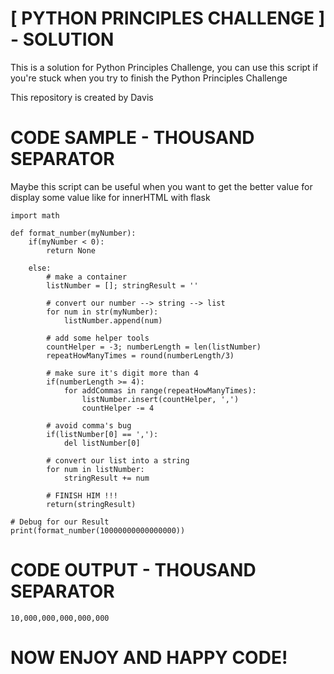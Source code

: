 # [ PYTHON PRINCIPLES CHALLENGE ] - SOLUTION

This is a solution for Python Principles Challenge,
you can use this script if you're stuck when you
try to finish the Python Principles Challenge

This repository is created by Davis



# CODE SAMPLE - THOUSAND SEPARATOR

Maybe this script can be useful when you
want to get the better value for display
some value like for innerHTML with flask

```
import math

def format_number(myNumber):
    if(myNumber < 0):
        return None
        
    else:
        # make a container
        listNumber = []; stringResult = ''
        
        # convert our number --> string --> list
        for num in str(myNumber):
            listNumber.append(num)
            
        # add some helper tools
        countHelper = -3; numberLength = len(listNumber)
        repeatHowManyTimes = round(numberLength/3)
        
        # make sure it's digit more than 4
        if(numberLength >= 4):
            for addCommas in range(repeatHowManyTimes):
                listNumber.insert(countHelper, ',')
                countHelper -= 4
        
        # avoid comma's bug        
        if(listNumber[0] == ','):
            del listNumber[0]
            
        # convert our list into a string
        for num in listNumber:
            stringResult += num
            
        # FINISH HIM !!!
        return(stringResult)
        
# Debug for our Result
print(format_number(10000000000000000))
```
    
# CODE OUTPUT - THOUSAND SEPARATOR
<code>10,000,000,000,000,000</code>

# NOW ENJOY AND HAPPY CODE!
